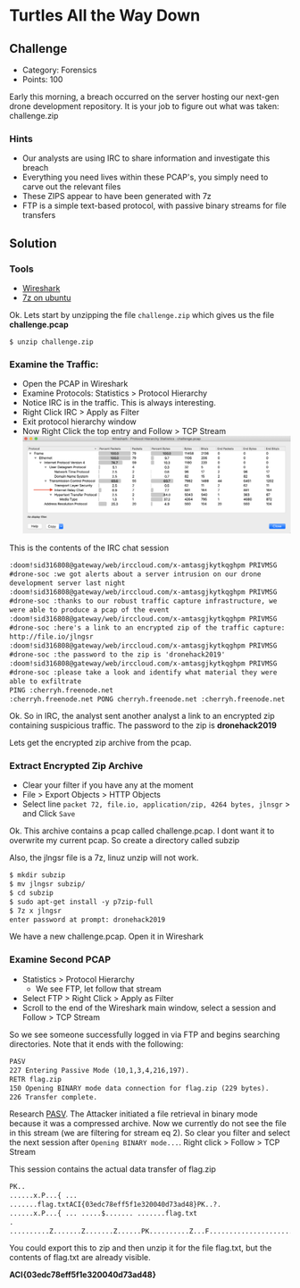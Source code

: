 
# Turtles All the Way Down

## Challenge
* Category: Forensics
* Points: 100

Early this morning, a breach occurred on the server hosting our next-gen drone development repository. It is your job to figure out what was taken: challenge.zip

### Hints
* Our analysts are using IRC to share information and investigate this breach
* Everything you need lives within these PCAP's, you simply need to carve out the relevant files
* These ZIPS appear to have been generated with 7z
* FTP is a simple text-based protocol, with passive binary streams for file transfers


## Solution

### Tools

* [Wireshark](https://www.wireshark.org/)
* [7z on ubuntu](https://itsfoss.com/use-7zip-ubuntu-linux/)


Ok. Lets start by unzipping the file `challenge.zip` which gives us the file **challenge.pcap**
```
$ unzip challenge.zip
```

### Examine the Traffic:
* Open the PCAP in Wireshark
* Examine Protocols: Statistics > Protocol Hierarchy
* Notice IRC is in the traffic. This is always interesting.
* Right Click IRC > Apply as Filter
* Exit protocol hierarchy window
* Now Right Click the top entry and Follow > TCP Stream
![protocol hierarchy](images/chal1_proto.png)


This is the contents of the IRC chat session
```
:doom!sid316808@gateway/web/irccloud.com/x-amtasgjkytkqghpm PRIVMSG #drone-soc :we got alerts about a server intrusion on our drone development server last night
:doom!sid316808@gateway/web/irccloud.com/x-amtasgjkytkqghpm PRIVMSG #drone-soc :thanks to our robust traffic capture infrastructure, we were able to produce a pcap of the event
:doom!sid316808@gateway/web/irccloud.com/x-amtasgjkytkqghpm PRIVMSG #drone-soc :here's a link to an encrypted zip of the traffic capture: http://file.io/jlngsr
:doom!sid316808@gateway/web/irccloud.com/x-amtasgjkytkqghpm PRIVMSG #drone-soc :the password to the zip is 'dronehack2019'
:doom!sid316808@gateway/web/irccloud.com/x-amtasgjkytkqghpm PRIVMSG #drone-soc :please take a look and identify what material they were able to exfiltrate
PING :cherryh.freenode.net
:cherryh.freenode.net PONG cherryh.freenode.net :cherryh.freenode.net

```

Ok. So in IRC, the analyst sent another analyst a link to an encrypted zip containing suspicious traffic.
The password to the zip is **dronehack2019**

Lets get the encrypted zip archive from the pcap.

### Extract Encrypted Zip Archive
* Clear your filter if you have any at the moment
* File > Export Objects > HTTP Objects
* Select line `packet 72, file.io, application/zip, 4264 bytes, jlnsgr` > and Click `Save`

Ok. This archive contains a pcap called challenge.pcap. I dont want it to overwrite my current pcap. So create a directory called subzip

Also, the jlngsr file is a 7z, linuz unzip will not work.

```
$ mkdir subzip
$ mv jlngsr subzip/
$ cd subzip
$ sudo apt-get install -y p7zip-full
$ 7z x jlngsr
enter password at prompt: dronehack2019
```

We have a new challenge.pcap. Open it in Wireshark
### Examine Second PCAP
* Statistics > Protocol Hierarchy
  * We see FTP, let follow that stream
* Select FTP > Right Click > Apply as Filter
* Scroll to the end of the Wireshark main window, select a session and Follow > TCP Stream

So we see someone successfully logged in via FTP and begins searching directories. Note that it ends with the following:
```
PASV
227 Entering Passive Mode (10,1,3,4,216,197).
RETR flag.zip
150 Opening BINARY mode data connection for flag.zip (229 bytes).
226 Transfer complete.
```
Research [PASV](https://www.lifewire.com/definition-of-passive-mode-ftp-816441). The Attacker initiated a file retrieval in binary mode because it was a compressed archive. Now we currently do not see the file in this stream (we are filtering for stream eq 2). So clear you filter and select the next session after `Opening BINARY mode...`. Right click > Follow > TCP Stream

This session contains the actual data transfer of flag.zip
```
PK..
......x.P...{ ... .......flag.txtACI{03edc78eff5f1e320040d73ad48}PK..?.
......x.P...{ ... .....$....... .......flag.txt
. ..........Z.......Z.......Z......PK..........Z...F....................................................
```


You could export this to zip and then unzip it for the file flag.txt, but the contents of flag.txt are already visible.

**ACI{03edc78eff5f1e320040d73ad48}**
